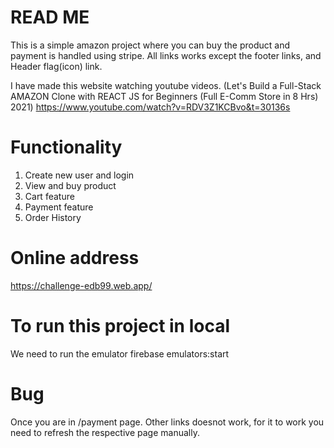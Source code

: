 # READ ME

This is a simple amazon project where you can buy the product and payment is handled using stripe.
All links works except the footer links, and Header flag(icon) link.

I have made this website watching youtube videos.
(Let's Build a Full-Stack AMAZON Clone with REACT JS for Beginners (Full E-Comm Store in 8 Hrs) 2021)
https://www.youtube.com/watch?v=RDV3Z1KCBvo&t=30136s

# Functionality

1. Create new user and login
2. View and buy product
3. Cart feature
4. Payment feature
5. Order History

# Online address

https://challenge-edb99.web.app/

# To run this project in local

We need to run the emulator
firebase emulators:start

# Bug

Once you are in /payment page. Other links doesnot work, for it to work you need to refresh the respective page manually.
